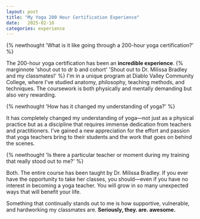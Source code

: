 ```yaml
---
layout: post
title: "My Yoga 200 Hour Certification Experience"
date:   2025-02-16
categories: experience
---
```

{% newthought 'What is it like going through a 200-hour yoga certification?' %}<!--more-->


The 200-hour yoga certification has been an **incredible experience**. {% marginnote 'shout out to dr b and cohort' 'Shout out to Dr. Milissa Bradley and my classmates!' %} I'm in a unique program at Diablo Valley Community College, where I've studied anatomy, philosophy, teaching methods, and techniques. The coursework is both physically and mentally demanding but also very rewarding.

{% newthought 'How has it changed my understanding of yoga?' %}

It has completely changed my understanding of yoga—not just as a physical practice but as a discipline that requires immense dedication from teachers and practitioners. I've gained a new appreciation for the effort and passion that yoga teachers bring to their students and the work that goes on behind the scenes.

{% newthought 'Is there a particular teacher or moment during my training that really stood out to me?' %}

Both. The entire course has been taught by Dr. Milissa Bradley. If you ever have the opportunity to take her classes, you should—even if you have no interest in becoming a yoga teacher. You will grow in so many unexpected ways that will benefit your life.

Something that continually stands out to me is how supportive, vulnerable, and hardworking my classmates are. **Seriously, they. are. awesome.**






